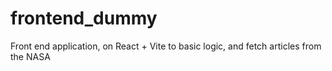 # frontend_dummy
Front end application, on React + Vite to basic logic, and fetch articles from the NASA
